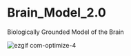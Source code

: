 # Brain_Model_2.0
Biologically Grounded Model of the Brain




![ezgif com-optimize-4](https://user-images.githubusercontent.com/55028120/102018053-0800d780-3d6b-11eb-89fc-ba563a346a48.gif)


